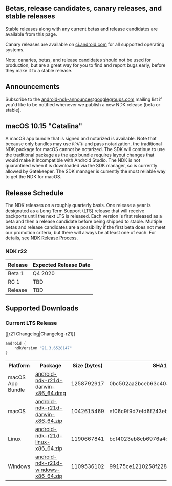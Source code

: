 ## Betas, release candidates, canary releases, and stable releases

Stable releases along with any current betas and release candidates are available from this page.

Canary releases are available on [ci.android.com](https://ci.android.com/builds/branches/aosp-master-ndk/grid?) for all supported operating systems.

Note: canaries, betas, and release candidates should not be used for production, but are a great way for you to find and report bugs early, before they make it to a stable release.

## Announcements

Subscribe to the [android-ndk-announce@googlegroups.com](https://groups.google.com/g/android-ndk-announce) mailing list if you'd like to be notified whenever we publish a new NDK release (beta or stable).

## macOS 10.15 "Catalina"

A macOS app bundle that is signed and notarized is available. Note that because only bundles may use `RPATH` and pass notarization, the traditional NDK package for macOS cannot be notarized. The SDK will continue to use the traditional package as the app bundle requires layout changes that would make it incompatible with Android Studio. The NDK is not quarantined when it is downloaded via the SDK manager, so is currently allowed by Gatekeeper. The SDK manager is currently the most reliable way to get the NDK for macOS.

## Release Schedule

The NDK releases on a roughly quarterly basis. One release a year is designated
as a Long Term Support (LTS) release that will receive backports until the next
LTS is released. Each version is first released as a beta and then a release
candidate before being shipped to stable. Multiple betas and release candidates
are a possibility if the first beta does not meet our promotion criteria, but
there will always be at least one of each. For details, see [NDK Release
Process](/android/ndk/wiki/NDK-Release-Process).

### NDK r22

Release | Expected Release Date
------- | ---------------------
Beta 1  | Q4 2020
RC 1    | TBD
Release | TBD

## Supported Downloads

### Current LTS Release

[[r21 Changelog|Changelog-r21]]

```gradle
android {
    ndkVersion "21.3.6528147"
}
```

<table>
  <tr>
    <th>Platform</th>
    <th>Package</th>
    <th>Size (bytes)</th>
    <th>SHA1 Checksum</th>
  </tr>
  <tr>
    <td>macOS App Bundle</td>
    <td><a href="https://dl.google.com/android/repository/android-ndk-r21d-darwin-x86_64.dmg">android-ndk-r21d-darwin-x86_64.dmg</a></td>
    <td>1258792917</td>
    <td>0bc502aa2bceb63c404707d99fae1a375bdc3aaf</td>
  </tr>
  <tr>
    <td>macOS</td>
    <td><a href="https://dl.google.com/android/repository/android-ndk-r21d-darwin-x86_64.zip">android-ndk-r21d-darwin-x86_64.zip</a></td>
    <td>1042615469</td>
    <td>ef06c9f9d7efd6f243eb3c05ac440562ae29ae12</td>
  </tr>
  <tr>
    <td>Linux</td>
    <td><a href="https://dl.google.com/android/repository/android-ndk-r21d-linux-x86_64.zip">android-ndk-r21d-linux-x86_64.zip</a></td>
    <td>1190667841</td>
    <td>bcf4023eb8cb6976a4c7cff0a8a8f145f162bf4d</td>
  </tr>
  <tr>
    <td>Windows</td>
    <td><a href="https://dl.google.com/android/repository/android-ndk-r21d-windows-x86_64.zip">android-ndk-r21d-windows-x86_64.zip</a></td>
    <td>1109536102</td>
    <td>99175ce1210258f2280568cd340e0666c69955c7</td>
  </tr>
</table>
